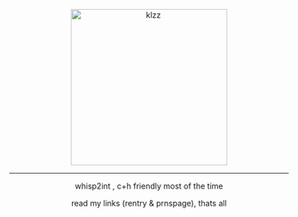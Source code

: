 <div align="center">
	<img width="282" alt="klzz" src="https://github.com/user-attachments/assets/6f099004-3182-4454-ba9a-0ede1a40b07d">
</div>

---

<p align="center">
  whisp2int , c+h friendly most of the time

<p align="center">
  read my links (rentry & prnspage), thats all
